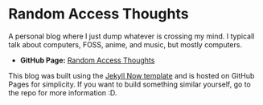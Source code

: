 # Random Access Thoughts

A personal blog where I just dump whatever is crossing my mind. I typicall talk about computers, FOSS, anime, and music, but mostly computers.

* **GitHub Page:** [Random Access Thoughts](https://leogabac.github.io/RandomAccessThoughts/)

This blog was built using the [Jekyll Now template](https://github.com/barryclark/jekyll-now/tree/master) and is hosted on GitHub Pages for simplicity. If you want to build something similar yourself, go to the repo for more information :D.
